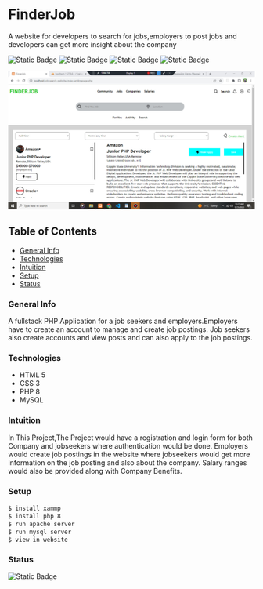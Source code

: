 # FinderJob
A website for developers to search for jobs,employers to post jobs and developers can get more insight about the company

![Static Badge](https://img.shields.io/badge/issues-2-green)
![Static Badge](https://img.shields.io/badge/php%20-8.0%20-%20purple)
![Static Badge](https://img.shields.io/badge/version-1.0.0-green)
![Static Badge](https://img.shields.io/badge/build-failing-orange)

![Homepage for FinderJob](/images/finder1.jpg)

## Table of Contents
* [General Info](#general-info)
* [Technologies](#technologies)
* [Intuition](#intuition)
* [Setup](#setup)
* [Status](#status)

### General Info
A fullstack PHP Application for a job seekers and employers.Employers have to create an account to manage and create job postings.
Job seekers also create accounts and view posts and can also apply to the job postings.

### Technologies
* HTML 5
* CSS 3
* PHP 8
* MySQL
### Intuition
In This Project,The Project would have a registration and login form for both Company and jobseekers where authentication would be done.
Employers would create job postings in the website where jobseekers would get more information on the job posting and also about the company.
Salary ranges would also be provided along with Company Benefits.
### Setup
```
$ install xammp
$ install php 8
$ run apache server
$ run mysql server
$ view in website

```
### Status
![Static Badge](https://img.shields.io/badge/development%20-%20green)


